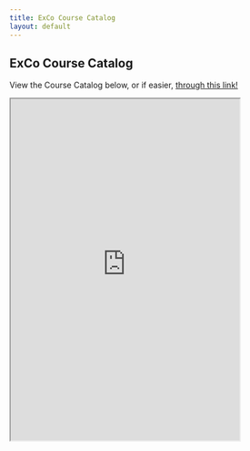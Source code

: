```yaml
---
title: ExCo Course Catalog
layout: default
---
```

## ExCo Course Catalog

<p>View the Course Catalog below, or if easier, <a href="https://docs.google.com/document/d/1wkTQwIIw-fEQ7Bg-fYvC2pnnmZENMSGWVCYCf9wX8Fg/edit">through this link!</a></p>

<iframe src="https://docs.google.com/document/d/e/2PACX-1vQPXkiR39tR0pfPmytxM1i_bF88YQlWJ8aAtRRleFReAuhy7KITwyk8uhCQTEyyKCNBCmyeJ86SV9GM/pub?embedded=true" width="80%" height="600"></iframe>
